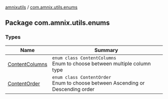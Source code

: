 [amnixutils](../index.md) / [com.amnix.utils.enums](./index.md)

## Package com.amnix.utils.enums

### Types

| Name | Summary |
|---|---|
| [ContentColumns](-content-columns/index.md) | `enum class ContentColumns`<br>Enum to choose between multiple column type |
| [ContentOrder](-content-order/index.md) | `enum class ContentOrder`<br>Enum to choose between Ascending or Descending order |
